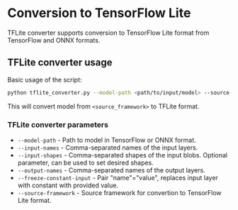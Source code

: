 # Conversion to TensorFlow Lite

TFLite converter supports conversion to TensorFlow Lite format from TensorFlow and ONNX formats.

## TFLite converter usage

Basic usage of the script:

```sh
python tflite_converter.py --model-path <path/to/input/model> --source-framework <source_framework>
```

This will convert model from `<source_framework>` to TFLite format.

### TFLite converter parameters

- `--model-path` - Path to model in TensorFlow or ONNX format.
- `--input-names` - Comma-separated names of the input layers.
- `--input-shapes` - Comma-separated shapes of the input blobs. Optional parameter, can be used to set desired shapes.
- `--output-names` - Comma-separated names of the output layers.
- `--freeze-constant-input` - Pair "name"="value", replaces input layer with constant with provided value.
- `--source-framework` - Source framework for convertion to TensorFlow Lite format.
